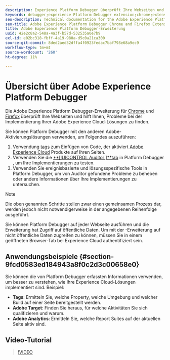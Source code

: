 ```yaml
---
description: Experience Platform Debugger überprüft Ihre Webseiten und hilft Ihnen, Probleme bei der Implementierung Ihrer Experience Cloud-Lösungen zu finden.
keywords: debugger;experience Platform Debugger extension;chrome;extension
seo-description: Technical documentation for the Adobe Experience Platform Debugger Chrome and Firefox Extension - examine your web pages and understand problems with your Experience Cloud solution mplementations
seo-title: Adobe Experience Platform Debugger Chrome and Firefox Extension
title: Adobe Experience Platform Debugger-Erweiterung
uuid: 42e2c8a2-548a-4a3f-b57d-532535a0e7b9
exl-id: e02bc318-fbff-4a19-980a-d5c0a21ca300
source-git-commit: 8ded2aed32dffa4f0923fedac7baf798e68a9ec9
workflow-type: tm+mt
source-wordcount: '260'
ht-degree: 11%

---
```


# Übersicht über Adobe Experience Platform Debugger

Die Adobe Experience Platform Debugger-Erweiterung für [Chrome](https://chrome.google.com/webstore/detail/adobe-experience-cloud-de/ocdmogmohccmeicdhlhhgepeaijenapj) und [Firefox](https://addons.mozilla.org/de/firefox/addon/adobe-experience-platform-dbg/) überprüft Ihre Webseiten und hilft Ihnen, Probleme bei der Implementierung Ihrer Adobe Experience Cloud-Lösungen zu finden.

Sie können Platform Debugger mit den anderen Adobe-Aktivierungslösungen verwenden, um Folgendes auszuführen:

1. Verwendung [tags](../tags/home.md) zum Einfügen von Code, der aktiviert [Adobe Experience Cloud](https://experienceleague.adobe.com/docs/core-services/interface/experience-cloud.html?lang=de) Produkte auf Ihren Seiten.
1. Verwenden Sie die [**[!UICONTROL Auditor ]**tab](./auditor/overview.md) in Platform Debugger , um Ihre Implementierungen zu testen.
1. Verwenden Sie ereignisbasierte und lösungsspezifische Tools in Platform Debugger, um von Auditor gefundene Probleme zu beheben oder andere Informationen über Ihre Implementierungen zu untersuchen.

>[!NOTE]
>
>Die oben genannten Schritte stellen zwar einen gemeinsamen Prozess dar, werden jedoch nicht notwendigerweise in der angegebenen Reihenfolge ausgeführt.

Sie können Platform Debugger auf jeder Webseite ausführen und die Erweiterung hat Zugriff auf öffentliche Daten. Um mit der -Erweiterung auf nicht öffentliche Daten zugreifen zu können, müssen Sie in einem geöffneten Browser-Tab bei Experience Cloud authentifiziert sein.

## Anwendungsbeispiele {#section-9fcd0583ed184943a8f0c2d3c00658e0}

Sie können die von Platform Debugger erfassten Informationen verwenden, um besser zu verstehen, wie Ihre Experience Cloud-Lösungen implementiert sind. Beispiel:

* **Tags**: Ermitteln Sie, welche Property, welche Umgebung und welcher Build auf einer Seite bereitgestellt werden.
* **Adobe Target**: Finden Sie heraus, für welche Aktivitäten Sie sich qualifizieren und warum.
* **Adobe Analytics**: Ermitteln Sie, welche Report Suites auf der aktuellen Seite aktiv sind.

## Video-Tutorial

>[!VIDEO](https://video.tv.adobe.com/v/32156?quality=12&learn=on)
